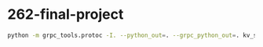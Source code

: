 # 262-final-project

```bash
python -m grpc_tools.protoc -I. --python_out=. --grpc_python_out=. kv_store.proto
```